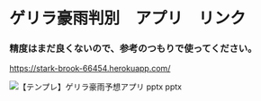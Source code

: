 # ゲリラ豪雨判別　アプリ　リンク　　
### 精度はまだ良くないので、参考のつもりで使ってください。
<https://stark-brook-66454.herokuapp.com/>


![【テンプレ】ゲリラ豪雨予想アプリ pptx  pptx](https://user-images.githubusercontent.com/89686271/153693901-efd07bfb-9725-4bac-90ca-0434b3e04474.png)
